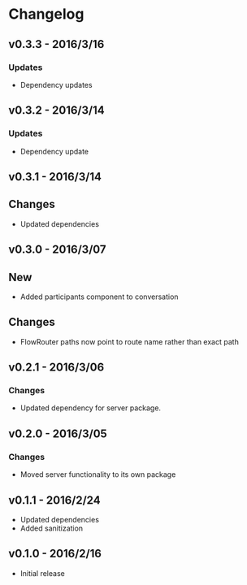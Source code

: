 # Changelog

## v0.3.3 - 2016/3/16

### Updates

*   Dependency updates

## v0.3.2 - 2016/3/14

### Updates

*   Dependency update

## v0.3.1 - 2016/3/14

## Changes

*   Updated dependencies

## v0.3.0 - 2016/3/07

## New

*   Added participants component to conversation

## Changes

*   FlowRouter paths now point to route name rather than exact path

## v0.2.1 - 2016/3/06

### Changes

*   Updated dependency for server package.

## v0.2.0 - 2016/3/05

### Changes

*   Moved server functionality to its own package

## v0.1.1 - 2016/2/24

*   Updated dependencies
*   Added sanitization

## v0.1.0 - 2016/2/16

*   Initial release
